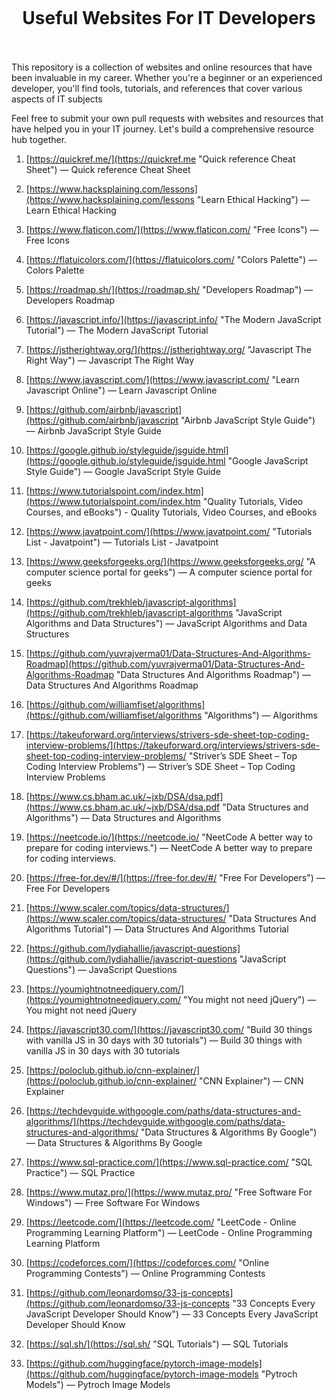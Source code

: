 <h1 align="center">
<br>
  <br>
    <br>
    Useful Websites For IT Developers
  <br><br>
</h1>

This repository is a collection of websites and online resources that have been invaluable in my career. Whether you're a beginner or an experienced developer, you'll find tools, tutorials, and references that cover various aspects of IT subjects

Feel free to submit your own pull requests with websites and resources that have helped you in your IT journey. Let's build a comprehensive resource hub together.


 1. [https://quickref.me/](https://quickref.me "Quick reference Cheat Sheet") — Quick reference Cheat Sheet

 2. [https://www.hacksplaining.com/lessons](https://www.hacksplaining.com/lessons "Learn Ethical Hacking") — Learn Ethical Hacking

 3. [https://www.flaticon.com/](https://www.flaticon.com/ "Free Icons") — Free Icons

 4. [https://flatuicolors.com/](https://flatuicolors.com/ "Colors Palette") — Colors Palette

 5. [https://roadmap.sh/](https://roadmap.sh/ "Developers Roadmap") — Developers Roadmap

 6. [https://javascript.info/](https://javascript.info/ "The Modern JavaScript Tutorial") — The Modern JavaScript Tutorial

 7. [https://jstherightway.org/](https://jstherightway.org/ "Javascript The Right Way") — Javascript The Right Way

 8. [https://www.javascript.com/](https://www.javascript.com/ "Learn Javascript Online") — Learn Javascript Online

 9. [https://github.com/airbnb/javascript](https://github.com/airbnb/javascript "Airbnb JavaScript Style Guide") — Airbnb JavaScript Style Guide

 10. [https://google.github.io/styleguide/jsguide.html](https://google.github.io/styleguide/jsguide.html "Google JavaScript Style Guide") — Google JavaScript Style Guide

 11. [https://www.tutorialspoint.com/index.htm](https://www.tutorialspoint.com/index.htm "Quality Tutorials, Video Courses, and eBooks") - Quality Tutorials, Video Courses, and eBooks

 12. [https://www.javatpoint.com/](https://www.javatpoint.com/ "Tutorials List - Javatpoint") — Tutorials List - Javatpoint

 13. [https://www.geeksforgeeks.org/](https://www.geeksforgeeks.org/ "A computer science portal for geeks") — A computer science portal for geeks

 14. [https://github.com/trekhleb/javascript-algorithms](https://github.com/trekhleb/javascript-algorithms "JavaScript Algorithms and Data Structures") — JavaScript Algorithms and Data Structures

 15. [https://github.com/yuvrajverma01/Data-Structures-And-Algorithms-Roadmap](https://github.com/yuvrajverma01/Data-Structures-And-Algorithms-Roadmap "Data Structures And Algorithms Roadmap") — Data Structures And Algorithms Roadmap

  16. [https://github.com/williamfiset/algorithms](https://github.com/williamfiset/algorithms "Algorithms") — Algorithms

 17. [https://takeuforward.org/interviews/strivers-sde-sheet-top-coding-interview-problems/](https://takeuforward.org/interviews/strivers-sde-sheet-top-coding-interview-problems/ "Striver’s SDE Sheet – Top Coding Interview Problems") — Striver’s SDE Sheet – Top Coding Interview Problems

 18. [https://www.cs.bham.ac.uk/~jxb/DSA/dsa.pdf](https://www.cs.bham.ac.uk/~jxb/DSA/dsa.pdf "Data Structures and Algorithms") — Data Structures and Algorithms

 19. [https://neetcode.io/](https://neetcode.io/ "NeetCode A better way to prepare for coding interviews.") — NeetCode A better way to prepare for coding interviews.

 20. [https://free-for.dev/#/](https://free-for.dev/#/ "Free For Developers") — Free For Developers

 21. [https://www.scaler.com/topics/data-structures/](https://www.scaler.com/topics/data-structures/ "Data Structures And Algorithms Tutorial") — Data Structures And Algorithms Tutorial

 22. [https://github.com/lydiahallie/javascript-questions](https://github.com/lydiahallie/javascript-questions "JavaScript Questions") — JavaScript Questions

 23. [https://youmightnotneedjquery.com/](https://youmightnotneedjquery.com/ "You might not need jQuery") — You might not need jQuery

 24. [https://javascript30.com/](https://javascript30.com/ "Build 30 things with vanilla JS in 30 days with 30 tutorials") — Build 30 things with vanilla JS in 30 days with 30 tutorials

 25. [https://poloclub.github.io/cnn-explainer/](https://poloclub.github.io/cnn-explainer/ "CNN Explainer") — CNN Explainer

 26. [https://techdevguide.withgoogle.com/paths/data-structures-and-algorithms/](https://techdevguide.withgoogle.com/paths/data-structures-and-algorithms/ "Data Structures & Algorithms By Google") — Data Structures & Algorithms By Google

 27. [https://www.sql-practice.com/](https://www.sql-practice.com/ "SQL Practice") — SQL Practice

 28. [https://www.mutaz.pro/](https://www.mutaz.pro/ "Free Software For Windows") — Free Software For Windows

 29. [https://leetcode.com/](https://leetcode.com/ "LeetCode - Online Programming Learning Platform") — LeetCode - Online Programming Learning Platform

 30. [https://codeforces.com/](https://codeforces.com/ "Online Programming Contests") — Online Programming Contests
 
 31. [https://github.com/leonardomso/33-js-concepts](https://github.com/leonardomso/33-js-concepts "33 Concepts Every JavaScript Developer Should Know") — 33 Concepts Every JavaScript Developer Should Know
 
 32. [https://sql.sh/](https://sql.sh/ "SQL Tutorials") — SQL Tutorials
 
 33. [https://github.com/huggingface/pytorch-image-models](https://github.com/huggingface/pytorch-image-models "Pytroch Models") — Pytroch Image Models
